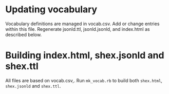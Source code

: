 # Updating vocabulary

Vocabulary definitions are managed in vocab.csv. Add or change entries within this file. Regenerate jsonld.ttl, jsonld.jsonld, and index.html as described below.

# Building index.html, shex.jsonld and shex.ttl

All files are based on vocab.csv,. Run `mk_vocab.rb` to build both `shex.html`, `shex.jsonld` and `shex.ttl`.
